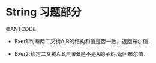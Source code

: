 String 习题部分
=======

©ANTCODE

- Exer1.判断两二叉树A,B的结构和值是否一致，返回布尔值．

- Exer2.给定二叉树A,B,判断B是不是A的子树,返回布尔值.

